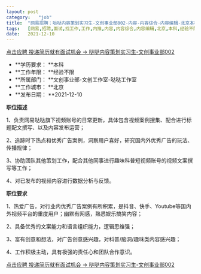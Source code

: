 ```yaml
---
layout:	post
category:	"job"
title:	"网易招聘：哒哒内容策划实习生-文创事业部002-内容-内容综合-内容编辑-北京本科经验不限"
tags:	[网易,招聘,面试,找工作,工作,内推,内容,内容综合,内容编辑,北京,本科,经验不限]
date:	2021-12-10
---
```


[点击应聘 投递简历就有面试机会 ->  哒哒内容策划实习生-文创事业部002](http://mobile.bole.netease.com/bole/boleDetail?id=29846&employeeId=346f03c3cda5f04c&key=all)



- **学历要求： **本科
- **工作年限： **经验不限
- **所属部门： **文创事业部-文创工作室-哒哒工作室
- **工作城市： **北京
- **发布日期： **2021-12-10



**职位描述**

1、负责网易哒哒旗下视频账号的日常更新，具体包含视频案例搜集、配合进行标题配文撰写、以及内容发布运营；

2、追踪时下热点和优秀广告案例，洞察用户喜好，研究国内外优秀广告的玩法、传播规律；

3、协助团队其他策划工作，配合其他同事进行趣味科普短视频账号的视频文案撰写等工作；

4、对已发布的视频内容进行数据分析与反馈。



**职位要求**

1、热爱广告，对行业内优秀广告案例有所积累，是抖音、快手、Youtube等国内外视频平台的重度用户；幽默有网感，熟悉娱乐搞笑内容；

2、具备优秀的文案能力和语言组织能力，逻辑思维强；

3、富有创意和想法，对广告创意感兴趣，对科普/脑洞/趣味类内容感兴趣；

4、工作积极主动，具有极强的责任心和团队合作意识。



[点击应聘 投递简历就有面试机会 ->  哒哒内容策划实习生-文创事业部002](http://mobile.bole.netease.com/bole/boleDetail?id=29846&employeeId=346f03c3cda5f04c&key=all)